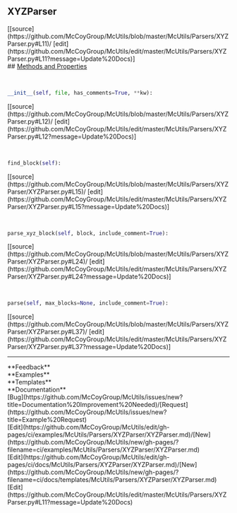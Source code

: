 ## <a id="McUtils.Parsers.XYZParser.XYZParser">XYZParser</a> 

<div class="docs-source-link" markdown="1">
[[source](https://github.com/McCoyGroup/McUtils/blob/master/McUtils/Parsers/XYZParser.py#L11)/
[edit](https://github.com/McCoyGroup/McUtils/edit/master/McUtils/Parsers/XYZParser.py#L11?message=Update%20Docs)]
</div>









<div class="collapsible-section">
 <div class="collapsible-section collapsible-section-header" markdown="1">
## <a class="collapse-link" data-toggle="collapse" href="#methods" markdown="1"> Methods and Properties</a> <a class="float-right" data-toggle="collapse" href="#methods"><i class="fa fa-chevron-down"></i></a>
 </div>
 <div class="collapsible-section collapsible-section-body collapse show" id="methods" markdown="1">
 
<a id="McUtils.Parsers.XYZParser.XYZParser.__init__" class="docs-object-method">&nbsp;</a> 
```python
__init__(self, file, has_comments=True, **kw): 
```
<div class="docs-source-link" markdown="1">
[[source](https://github.com/McCoyGroup/McUtils/blob/master/McUtils/Parsers/XYZParser.py#L12)/
[edit](https://github.com/McCoyGroup/McUtils/edit/master/McUtils/Parsers/XYZParser.py#L12?message=Update%20Docs)]
</div>


<a id="McUtils.Parsers.XYZParser.XYZParser.find_block" class="docs-object-method">&nbsp;</a> 
```python
find_block(self): 
```
<div class="docs-source-link" markdown="1">
[[source](https://github.com/McCoyGroup/McUtils/blob/master/McUtils/Parsers/XYZParser/XYZParser.py#L15)/
[edit](https://github.com/McCoyGroup/McUtils/edit/master/McUtils/Parsers/XYZParser/XYZParser.py#L15?message=Update%20Docs)]
</div>


<a id="McUtils.Parsers.XYZParser.XYZParser.parse_xyz_block" class="docs-object-method">&nbsp;</a> 
```python
parse_xyz_block(self, block, include_comment=True): 
```
<div class="docs-source-link" markdown="1">
[[source](https://github.com/McCoyGroup/McUtils/blob/master/McUtils/Parsers/XYZParser/XYZParser.py#L24)/
[edit](https://github.com/McCoyGroup/McUtils/edit/master/McUtils/Parsers/XYZParser/XYZParser.py#L24?message=Update%20Docs)]
</div>


<a id="McUtils.Parsers.XYZParser.XYZParser.parse" class="docs-object-method">&nbsp;</a> 
```python
parse(self, max_blocks=None, include_comment=True): 
```
<div class="docs-source-link" markdown="1">
[[source](https://github.com/McCoyGroup/McUtils/blob/master/McUtils/Parsers/XYZParser/XYZParser.py#L37)/
[edit](https://github.com/McCoyGroup/McUtils/edit/master/McUtils/Parsers/XYZParser/XYZParser.py#L37?message=Update%20Docs)]
</div>
 </div>
</div>












---


<div markdown="1" class="text-secondary">
<div class="container">
  <div class="row">
   <div class="col" markdown="1">
**Feedback**   
</div>
   <div class="col" markdown="1">
**Examples**   
</div>
   <div class="col" markdown="1">
**Templates**   
</div>
   <div class="col" markdown="1">
**Documentation**   
</div>
   <div class="col" markdown="1">
   
</div>
   <div class="col" markdown="1">
   
</div>
   <div class="col" markdown="1">
   
</div>
</div>
  <div class="row">
   <div class="col" markdown="1">
[Bug](https://github.com/McCoyGroup/McUtils/issues/new?title=Documentation%20Improvement%20Needed)/[Request](https://github.com/McCoyGroup/McUtils/issues/new?title=Example%20Request)   
</div>
   <div class="col" markdown="1">
[Edit](https://github.com/McCoyGroup/McUtils/edit/gh-pages/ci/examples/McUtils/Parsers/XYZParser/XYZParser.md)/[New](https://github.com/McCoyGroup/McUtils/new/gh-pages/?filename=ci/examples/McUtils/Parsers/XYZParser/XYZParser.md)   
</div>
   <div class="col" markdown="1">
[Edit](https://github.com/McCoyGroup/McUtils/edit/gh-pages/ci/docs/McUtils/Parsers/XYZParser/XYZParser.md)/[New](https://github.com/McCoyGroup/McUtils/new/gh-pages/?filename=ci/docs/templates/McUtils/Parsers/XYZParser/XYZParser.md)   
</div>
   <div class="col" markdown="1">
[Edit](https://github.com/McCoyGroup/McUtils/edit/master/McUtils/Parsers/XYZParser.py#L11?message=Update%20Docs)   
</div>
   <div class="col" markdown="1">
   
</div>
   <div class="col" markdown="1">
   
</div>
   <div class="col" markdown="1">
   
</div>
</div>
</div>
</div>